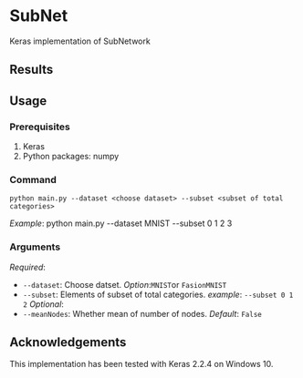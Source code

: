 # SubNet
Keras implementation of SubNetwork

## Results

## Usage
### Prerequisites
1. Keras
2. Python packages: numpy
### Command
    python main.py --dataset <choose dataset> --subset <subset of total categories>
*Example*: python main.py --dataset MNIST --subset 0 1 2 3

### Arguments
*Required*:
* `--dataset`: Choose datset. *Option*:`MNIST`or `FasionMNIST`
* `--subset`: Elements of subset of total categories. *example*: `--subset 0 1 2`
*Optional*: 
* `--meanNodes`: Whether mean of number of nodes. *Default*: `False`

## Acknowledgements
This implementation has been tested with Keras 2.2.4 on Windows 10.
